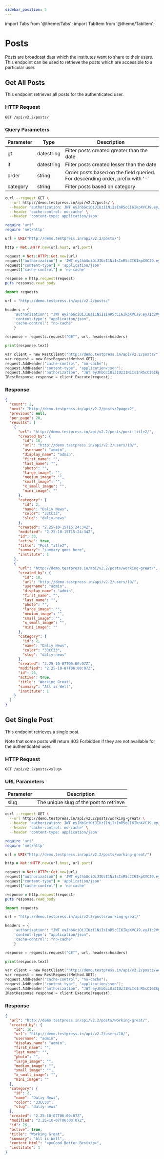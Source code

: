 ```yaml
---
sidebar_position: 5
---
```


import Tabs from '@theme/Tabs';
import TabItem from '@theme/TabItem';

# Posts

Posts are broadcast data which the institutes want to share to their users. This endpoint can be used to retrieve the posts which are accessible to a particular user.

## Get All Posts
This endpoint retrieves all posts for the authenticated user.
### HTTP Request
`GET /api/v2.2/posts/`

### Query Parameters

| Parameter | Type       | Description                                                                   |
| --------- | ---------- | ----------------------------------------------------------------------------- |
| gt        | datestring | Filter posts created greater than the date                                    |
| it        | datestring | Filter posts created lesser than the date                                     |
| order     | string     | Order posts based on the field queried. For descending order, prefix with '-' |
| category  | string     | Filter posts based on category                                                |

<Tabs>
<TabItem value="`URL`" label="URL">

```bash
curl --request GET \
  --url http://demo.testpress.in/api/v2.2/posts/ \
  --header 'authorization: JWT eyJhbGciOiJIUzI1NiIsInR5cCI6IkpXVCJ9.eyJ1c2VybmFtZSI6InRlc3RwcmVzcyIsInVzZXJfaWQiOjE3LCJlbWFpbCI6InRlc3RwcmVzcy5pbkBnbWFpbC5jb20iLCJleHAiOjE0NDc4MzMyMjl9.Ik_yi4lHbNbrRGhqmRpsW82Nls_O9lgXakk_syV-vSw' \
  --header 'cache-control: no-cache' \
  --header 'content-type: application/json'
```

</TabItem>
<TabItem value="`ruby`" label="Ruby">

```ruby
require 'uri'
require 'net/http'

url = URI("http://demo.testpress.in/api/v2.2/posts/")

http = Net::HTTP.new(url.host, url.port)

request = Net::HTTP::Get.new(url)
request["authorization"] = 'JWT eyJhbGciOiJIUzI1NiIsInR5cCI6IkpXVCJ9.eyJ1c2VybmFtZSI6InRlc3RwcmVzcyIsInVzZXJfaWQiOjE3LCJlbWFpbCI6InRlc3RwcmVzcy5pbkBnbWFpbC5jb20iLCJleHAiOjE0NDc4MzMyMjl9.Ik_yi4lHbNbrRGhqmRpsW82Nls_O9lgXakk_syV-vSw'
request["content-type"] = 'application/json'
request["cache-control"] = 'no-cache'

response = http.request(request)
puts response.read_body
```

</TabItem>
<TabItem value="`python`" label="Python">

```python
import requests

url = "http://demo.testpress.in/api/v2.2/posts/"

headers = {
    'authorization': "JWT eyJhbGciOiJIUzI1NiIsInR5cCI6IkpXVCJ9.eyJ1c2VybmFtZSI6InRlc3RwcmVzcyIsInVzZXJfaWQiOjE3LCJlbWFpbCI6InRlc3RwcmVzcy5pbkBnbWFpbC5jb20iLCJleHAiOjE0NDc4MzMyMjl9.Ik_yi4lHbNbrRGhqmRpsW82Nls_O9lgXakk_syV-vSw",
    'content-type': "application/json",
    'cache-control': "no-cache"
    }

response = requests.request("GET", url, headers=headers)

print(response.text)
```
</TabItem>
<TabItem value="`c`" label="C#">

```c
var client = new RestClient("http://demo.testpress.in/api/v2.2/posts/");
var request = new RestRequest(Method.GET);
request.AddHeader("cache-control", "no-cache");
request.AddHeader("content-type", "application/json");
request.AddHeader("authorization", "JWT eyJhbGciOiJIUzI1NiIsInR5cCI6IkpXVCJ9.eyJ1c2VybmFtZSI6InRlc3RwcmVzcyIsInVzZXJfaWQiOjE3LCJlbWFpbCI6InRlc3RwcmVzcy5pbkBnbWFpbC5jb20iLCJleHAiOjE0NDc4MzMyMjl9.Ik_yi4lHbNbrRGhqmRpsW82Nls_O9lgXakk_syV-vSw");
IRestResponse response = client.Execute(request);
```
</TabItem>
</Tabs>

### Response 

```json
{
  "count": 2,
  "next": "http://demo.testpress.in/api/v2.2/posts/?page=2",
  "previous": null,
  "per_page": 20,
  "results": [
    {
      "url": "http://demo.testpress.in/api/v2.2/posts/post-title2/",
      "created_by": {
        "id": 10,
        "url": "http://demo.testpress.in/api/v2.2/users/10/",
        "username": "admin",
        "display_name": "admin",
        "first_name": "",
        "last_name": "",
        "photo": "",
        "large_image": "",
        "medium_image": "",
        "small_image": "",
        "x_small_image": "",
        "mini_image": ""
      },
      "category": {
        "id": 2,
        "name": "Daliy News",
        "color": "33CC33",
        "slug": "daliy-news"
      },
      "created": "2.25-10-15T15:24:34Z",
      "modified": "2.25-10-15T15:24:34Z",
      "id": 33,
      "active": true,
      "title": "Post Title2",
      "summary": "summary goes here",
      "institute": 1
    },
    {
      "url": "http://demo.testpress.in/api/v2.2/posts/working-great/",
      "created_by": {
        "id": 10,
        "url": "http://demo.testpress.in/api/v2.2/users/10/",
        "username": "admin",
        "display_name": "admin",
        "first_name": "",
        "last_name": "",
        "photo": "",
        "large_image": "",
        "medium_image": "",
        "small_image": "",
        "x_small_image": "",
        "mini_image": ""
      },
      "category": {
        "id": 2,
        "name": "Daliy News",
        "color": "33CC33",
        "slug": "daliy-news"
      },
      "created": "2.25-10-07T06:00:07Z",
      "modified": "2.25-10-07T06:00:07Z",
      "id": 26,
      "active": true,
      "title": "Working Great",
      "summary": "All is Well",
      "institute": 1
    }
  ]
}
```

## Get Single Post

This endpoint retrieves a single post.

Note that some posts will return 403 Forbidden if they are not available for the authenticated user.

### HTTP Request

`GET /api/v2.2/posts/<slug>`

### URL Parameters

| Parameter | Description                             |
| --------- | --------------------------------------- |
| slug      | The unique slug of the post to retrieve |

<Tabs>
<TabItem value="`URL`" label="URL">

```bash
curl --request GET \
  --url http://demo.testpress.in/api/v2.2/posts/working-great/ \
  --header 'authorization: JWT eyJhbGciOiJIUzI1NiIsInR5cCI6IkpXVCJ9.eyJ1c2VybmFtZSI6InRlc3RwcmVzcyIsInVzZXJfaWQiOjE3LCJlbWFpbCI6InRlc3RwcmVzcy5pbkBnbWFpbC5jb20iLCJleHAiOjE0NDc4MzMyMjl9.Ik_yi4lHbNbrRGhqmRpsW82Nls_O9lgXakk_syV-vSw' \
  --header 'cache-control: no-cache' \
  --header 'content-type: application/json'
```

</TabItem>
<TabItem value="`ruby`" label="Ruby">

```ruby
require 'uri'
require 'net/http'

url = URI("http://demo.testpress.in/api/v2.2/posts/working-great/")

http = Net::HTTP.new(url.host, url.port)

request = Net::HTTP::Get.new(url)
request["authorization"] = 'JWT eyJhbGciOiJIUzI1NiIsInR5cCI6IkpXVCJ9.eyJ1c2VybmFtZSI6InRlc3RwcmVzcyIsInVzZXJfaWQiOjE3LCJlbWFpbCI6InRlc3RwcmVzcy5pbkBnbWFpbC5jb20iLCJleHAiOjE0NDc4MzMyMjl9.Ik_yi4lHbNbrRGhqmRpsW82Nls_O9lgXakk_syV-vSw'
request["content-type"] = 'application/json'
request["cache-control"] = 'no-cache'

response = http.request(request)
puts response.read_body
```

</TabItem>
<TabItem value="`python`" label="Python">

```python
import requests

url = "http://demo.testpress.in/api/v2.2/posts/working-great/"

headers = {
    'authorization': "JWT eyJhbGciOiJIUzI1NiIsInR5cCI6IkpXVCJ9.eyJ1c2VybmFtZSI6InRlc3RwcmVzcyIsInVzZXJfaWQiOjE3LCJlbWFpbCI6InRlc3RwcmVzcy5pbkBnbWFpbC5jb20iLCJleHAiOjE0NDc4MzMyMjl9.Ik_yi4lHbNbrRGhqmRpsW82Nls_O9lgXakk_syV-vSw",
    'content-type': "application/json",
    'cache-control': "no-cache"
    }

response = requests.request("GET", url, headers=headers)

print(response.text)
```
</TabItem>
<TabItem value="`c`" label="C#">

```c
var client = new RestClient("http://demo.testpress.in/api/v2.2/posts/working-great/");
var request = new RestRequest(Method.GET);
request.AddHeader("cache-control", "no-cache");
request.AddHeader("content-type", "application/json");
request.AddHeader("authorization", "JWT eyJhbGciOiJIUzI1NiIsInR5cCI6IkpXVCJ9.eyJ1c2VybmFtZSI6InRlc3RwcmVzcyIsInVzZXJfaWQiOjE3LCJlbWFpbCI6InRlc3RwcmVzcy5pbkBnbWFpbC5jb20iLCJleHAiOjE0NDc4MzMyMjl9.Ik_yi4lHbNbrRGhqmRpsW82Nls_O9lgXakk_syV-vSw");
IRestResponse response = client.Execute(request);
```
</TabItem>
</Tabs>

### Response 

```json
{
  "url": "http://demo.testpress.in/api/v2.2/posts/working-great/",
  "created_by": {
    "id": 10,
    "url": "http://demo.testpress.in/api/v2.2/users/10/",
    "username": "admin",
    "display_name": "admin",
    "first_name": "",
    "last_name": "",
    "photo": "",
    "large_image": "",
    "medium_image": "",
    "small_image": "",
    "x_small_image": "",
    "mini_image": ""
  },
  "category": {
    "id": 2,
    "name": "Daliy News",
    "color": "33CC33",
    "slug": "daliy-news"
  },
  "created": "2.25-10-07T06:00:07Z",
  "modified": "2.25-10-07T06:00:07Z",
  "id": 26,
  "active": true,
  "title": "Working Great",
  "summary": "All is Well",
  "content_html": "<p>Good Better Best</p>",
  "institute": 1
}
```
